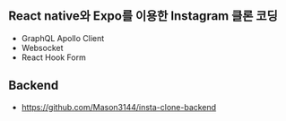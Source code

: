 ## React native와 Expo를 이용한 Instagram 클론 코딩

- GraphQL Apollo Client
- Websocket
- React Hook Form

## Backend

- https://github.com/Mason3144/insta-clone-backend
